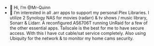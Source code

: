 - 👋 Hi, I’m @Mr-Quinn
- 👀 I’m interested in all .arr apps to support my personal Plex Libraries.
I utilize 2 Synology NAS for movies (radarr) & tv shows / music library, Sonarr & Lidarr. A reconfigured AS6706T running UnRaid for a few of the other essential apps.
Tailscale is the best for me to have secure access. With this I have cut cable/sat service completely. Also using Ubiquity for the network & to monitor my home cams security.

